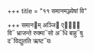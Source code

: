 +++
title = "११ समानमञ्ज्येषां वि"

+++
समान᳓म् अञ्जि᳓ एषां᳐  
वि᳓ भ्राजन्ते रुक्मा᳓सो अ᳓धि बाहु᳓षु  
द᳓विद्युतति ऋष्ट᳓यः